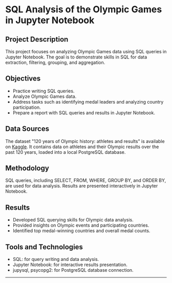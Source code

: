 
# SQL Analysis of the Olympic Games in Jupyter Notebook

## Project Description
This project focuses on analyzing Olympic Games data using SQL queries in Jupyter Notebook. The goal is to demonstrate skills in SQL for data extraction, filtering, grouping, and aggregation.

## Objectives
- Practice writing SQL queries.
- Analyze Olympic Games data.
- Address tasks such as identifying medal leaders and analyzing country participation.
- Prepare a report with SQL queries and results in Jupyter Notebook.

## Data Sources
The dataset "120 years of Olympic history: athletes and results" is available on [Kaggle](https://www.kaggle.com/datasets/heesoo37/120-years-of-olympic-history-athletes-and-results?select=athlete_events.csv). It contains data on athletes and their Olympic results over the past 120 years, loaded into a local PostgreSQL database.

## Methodology
SQL queries, including SELECT, FROM, WHERE, GROUP BY, and ORDER BY, are used for data analysis. Results are presented interactively in Jupyter Notebook.

## Results
- Developed SQL querying skills for Olympic data analysis.
- Provided insights on Olympic events and participating countries.
- Identified top medal-winning countries and overall medal counts.

## Tools and Technologies
- SQL: for query writing and data analysis.
- Jupyter Notebook: for interactive results presentation.
- jupysql, psycopg2: for PostgreSQL database connection.

---
